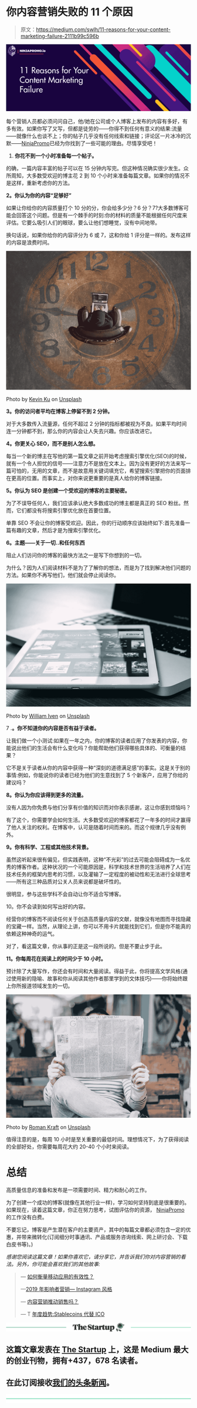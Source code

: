 # 你内容营销失败的 11 个原因

> 原文：<https://medium.com/swlh/11-reasons-for-your-content-marketing-failure-2111b99c596b>

![](img/6975346a4d60e8b6eafdd7c7f0e7ad8a.png)

每个营销人员都必须问问自己，他/她在公司或个人博客上发布的内容有多好，有多有效。如果你写了又写，但都是徒劳的——你得不到任何有意义的结果:流量——就像什么也谈不上；你的帖子几乎没有任何线索和链接；评论区一片冰冷的沉默——[NinjaPromo](http://ninjapromo.io/?utm_source=medium&utm_medium=organic&utm_campaign=promo)已经为你找到了一些可能的理由。尽情享受吧！

1.  **你花不到一个小时准备每一个帖子。**

的确，一篇内容丰富的帖子可以在 15 分钟内写完。但这种情况确实很少发生。众所周知，大多数受欢迎的博主花 2 到 10 个小时来准备每篇文章。如果你的情况不是这样，重新考虑你的方法。

**2。你认为你的内容“足够好”**

如果让你给你的内容质量打个 10 分的分，你会给多少分？6 分？7?大多数博客可能会回答这个问题。但是有一个棘手的时刻:你的材料的质量不能根据任何尺度来评估。它要么吸引人们的眼球，要么让他们想睡觉，没有中间地带。

换句话说，如果你给你的内容评分为 6 或 7，这和你给 1 评分是一样的。发布这样的内容是浪费时间。

![](img/b0d049bf432fed44da9173aaf9349212.png)

Photo by [Kevin Ku](https://unsplash.com/photos/aiyBwbrWWlo?utm_source=unsplash&utm_medium=referral&utm_content=creditCopyText) on [Unsplash](https://unsplash.com/search/photos/waste-of-time?utm_source=unsplash&utm_medium=referral&utm_content=creditCopyText)

**3。你的访问者平均在博客上停留不到 2 分钟。**

对于大多数传入流量源，任何不超过 2 分钟的指标都被视为不良。如果平均时间连一分钟都不到，那么你的内容会让人失去兴趣。你应该改进它。

**4。你更关心 SEO，而不是别人怎么想。**

每当一个新的博主在写他的第一篇文章之前开始考虑搜索引擎优化(SEO)的时候，就有一个令人担忧的信号——注意力不是放在文本上。因为没有更好的方法来写一篇可怕的，无用的文章，而不是故意用关键词填充它，希望搜索引擎把你的页面排在更高的位置。而事实上，对你来说更重要的是真人给你的博客链接。

**5。你认为 SEO 是创建一个受欢迎的博客的主要秘密。**

为了不误导任何人，我们应该承认绝大多数成功的博主都是真正的 SEO 粉丝。然而，它们都没有将搜索引擎优化放在首要位置。

单靠 SEO 不会让你的博客受欢迎。因此，你的行动顺序应该始终如下:首先准备一篇有趣的文章，然后才是为搜索引擎优化。

**6。主题——关于一切..和任何东西**

阻止人们访问你的博客的最快方法之一是写下你想到的一切。

为什么？因为人们阅读材料不是为了了解你的想法，而是为了找到解决他们问题的方法。如果你不再写他们，他们就会停止阅读你。

![](img/fde443af3968e1a391c8a7271a4db0a9.png)

Photo by [William Iven](https://unsplash.com/photos/OP2EQ5g-Zkw?utm_source=unsplash&utm_medium=referral&utm_content=creditCopyText) on [Unsplash](https://unsplash.com/search/photos/reading?utm_source=unsplash&utm_medium=referral&utm_content=creditCopyText)

7 .**。你不知道你的内容是否有益于读者。**

让我们做一个小测试:如果在一年之内，你的博客的读者应用了你发表的内容，你能说出他们的生活会有什么变化吗？你能帮助他们获得哪些具体的、可衡量的结果？

它不是关于读者从你的内容中获得一种“深刻的道德满足感”的事实。这是关于别的事情:例如，你能说你的读者已经为他们的生意找到了 5 个新客户，应用了你给的建议吗？

**8。你认为你应该得到更多的流量。**

没有人因为你免费与他们分享有价值的知识而对你表示感谢，这让你感到烦恼吗？

有了这个，你需要学会如何生活。大多数受欢迎的博客都花了一年多的时间才赢得了他人关注的权利。在博客中，认可是随着时间而来的。而这个规律几乎没有例外。

**9。你有科学、工程或其他技术背景。**

虽然这听起来很有偏见，但实践表明，这种“不光彩”的过去可能会阻碍成为一名优秀的博客作者。这种状况的一个可能原因是，科学和技术世界的生活培养了人们在技术任务的框架内思考的习惯，以及灌输了一定程度的被动性和无法进行全球思考——所有这三种品质对公关人员来说都是破坏性的。

很明显，参与这些学科不会自动让你不适合写博客。

10。你不会读到如何写出好的内容。

经营你的博客而不阅读任何关于创造高质量内容的文献，就像没有地图而寻找隐藏的宝藏一样。当然，从理论上讲，你可以不用卡片就能找到它们，但是你不能真的依赖这种神奇的运气。

对了，看这篇文章，你从事的正是这一段所说的。但是不要止步于此。

**11。你每周花在阅读上的时间少于 10 小时。**

预计除了大量写作，你还会有时间和大量阅读。得益于此，你将提高文学风格(通过使用新的隐喻、故事和你从阅读其他作者那里学到的文体技巧)——你将始终跟上你所报道领域发生的一切。

![](img/2c1d09969db4eec81fe49cb023eadd64.png)

Photo by [Roman Kraft](https://unsplash.com/photos/_Zua2hyvTBk?utm_source=unsplash&utm_medium=referral&utm_content=creditCopyText) on [Unsplash](https://unsplash.com/search/photos/reading-text?utm_source=unsplash&utm_medium=referral&utm_content=creditCopyText)

值得注意的是，每周 10 小时是至关重要的最低时间。理想情况下，为了获得阅读的全部好处，你需要每周花大约 20-40 个小时来阅读。

# **总结**

高质量信息的准备和发布是一项需要时间、精力和耐心的工作。

为了创建一个成功的博客(就像在其他行业一样)，学习如何坚持到底是很重要的。如果现在，读着这篇文章，你正在努力思考，试图评估你的资源， [NinjaPromo](http://ninjapromo.io/?utm_source=medium&utm_medium=organic&utm_campaign=promo) 的工作没有白费。

不要忘记，博客是产生潜在客户的主要资产，其中的每篇文章都必须包含一定的优惠，并带来微转化(订阅细分时事通讯、产品或服务咨询线索、网上研讨会、下载白皮书等)。)

*感谢您阅读这篇文章！如果你喜欢它，请分享它，并告诉我们你对内容营销的看法。另外，你可能会喜欢我们的其他故事:*

> — [如何衡量移动应用的有效性？](/swlh/how-to-measure-the-effectiveness-of-a-mobile-application-23c29c6722cd)
> 
> —[2019 年影响者营销— Instagram 风格](/datadriveninvestor/influencer-marketing-2019-instagram-style-29bc6ad9f00b)
> 
> — [内容营销推动销售吗？](/swlh/do-content-marketing-drive-sales-dfa1a9beb2b3)
> 
> — T [年度趋势:Stablecoins 代替 ICO](/@NinjaPromoAgency/trend-of-the-year-stablecoins-instead-of-ico-688d28844a7a)

[![](img/308a8d84fb9b2fab43d66c117fcc4bb4.png)](https://medium.com/swlh)

## 这篇文章发表在 [The Startup](https://medium.com/swlh) 上，这是 Medium 最大的创业刊物，拥有+437，678 名读者。

## 在此订阅接收[我们的头条新闻](https://growthsupply.com/the-startup-newsletter/)。

[![](img/b0164736ea17a63403e660de5dedf91a.png)](https://medium.com/swlh)